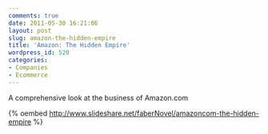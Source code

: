 ```yaml
---
comments: true
date: 2011-05-30 16:21:06
layout: post
slug: amazon-the-hidden-empire
title: 'Amazon: The Hidden Empire'
wordpress_id: 520
categories:
- Companies
- Ecommerce
---
```


A comprehensive look at the business of Amazon.com

{% oembed http://www.slideshare.net/faberNovel/amazoncom-the-hidden-empire %}